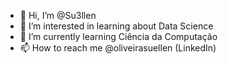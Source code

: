 - 👋 Hi, I’m @Su3llen
- 👀 I’m interested in learning about Data Science
- 🌱 I’m currently learning Ciência da Computação 
- 📫 How to reach me @oliveirasuellen (LinkedIn)

<!---
Su3llen/Su3llen is a ✨ special ✨ repository because its `README.md` (this file) appears on your GitHub profile.
You can click the Preview link to take a look at your changes.
--->
